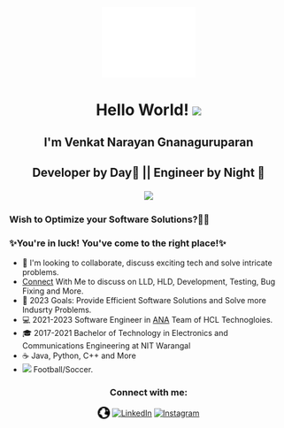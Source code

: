 <p align = "center"> <a href="https://vnkt777.nicepage.io"><img src="GB Bold VNG Final.gif" width="170px"></a>

# <p align="center">  Hello World! <img src="https://media.giphy.com/media/hvRJCLFzcasrR4ia7z/giphy.gif" width="25px">
## <p align="center"> I'm Venkat Narayan Gnanaguruparan 
## <p align="center"> Developer by Day🌅 || Engineer by Night 🌇
<p align="center"> <img src="exp1font.gif" width="350" >

### Wish to Optimize your Software Solutions?🧞‍♂️  
### ✨You're in luck! You've come to the right place!✨


- 🤝 I'm looking to collaborate, discuss exciting tech and solve intricate problems.
- <a href="https://linkedin.com/in/venkatng">Connect</a> With Me to discuss on LLD, HLD, Development, Testing, Bug Fixing and More. 
- 🎯 2023 Goals: Provide Efficient Software Solutions and Solve more Indusrty Problems.
- 💻 2021-2023 Software Engineer in <a href="https://www.hclindustrysaas.com/telecom-5g/augmented-network-automation">ANA</a> Team of HCL Technogloies.
- 🎓 2017-2021 Bachelor of Technology in Electronics and Communications Engineering at NIT Warangal 
- ☕ Java, Python, C++ and More
- <img src="Arsenal.png" width="20px"> Football/Soccer.


### <p align="center"> Connect with me: 

<p align = "center">
<a href="https://gvenkatn.github.io/portfolio/contact.html"><img align="center" alt="Website" width="22px" src="https://raw.githubusercontent.com/iconic/open-iconic/master/svg/globe.svg" /></a>
<a href="https://linkedin.com/in/venkatng"><img align="center" alt="LinkedIn" width="22px" src="https://cdn.jsdelivr.net/npm/simple-icons@v3/icons/linkedin.svg" /></a>
<a href="https://instagram.com/gvenkatnarayan"><img align="center" alt="Instagram" width="22px" src="https://cdn.jsdelivr.net/npm/simple-icons@v3/icons/instagram.svg" /></a>


<br />
</br>
